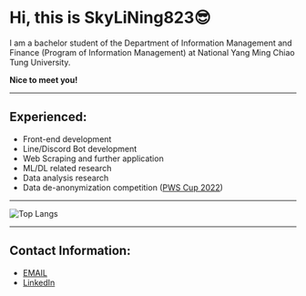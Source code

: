 # Hi, this is SkyLiNing823😎
I am a bachelor student of the Department of Information Management and Finance (Program of Information Management) at National Yang Ming Chiao Tung University.

**Nice to meet you!**

---
## Experienced:
* Front-end development  
* Line/Discord Bot development   
* Web Scraping and further application 
* ML/DL related research 
* Data analysis research
* Data de-anonymization competition ([PWS Cup 2022](https://www.iwsec.org/pws/2022/index_e.html))

---

![Top Langs](https://github-readme-stats.vercel.app/api/top-langs/?username=SkyLiNing823&layout=donut&size_weight=0.5&count_weight=0.5)

---
## Contact Information:
* [EMAIL](mailto:flamesky823@gmail.com)
* [LinkedIn](https://www.linkedin.com/in/tien-ning-lee-96a04b252/)
  
<!--
**SkyLiNing823/SkyLiNing823** is a ✨ _special_ ✨ repository because its `README.md` (this file) appears on your GitHub profile.

Here are some ideas to get you started:

- 🔭 I’m currently working on ...
- 🌱 I’m currently learning ...
- 👯 I’m looking to collaborate on ...
- 🤔 I’m looking for help with ...
- 💬 Ask me about ...
- 📫 How to reach me: ...
- 😄 Pronouns: ...
- ⚡ Fun fact: ...
-->
